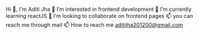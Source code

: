 



Hi 👋, I'm Aditi Jha
👀 I’m interested in frontend development
🌱 I’m currently learning reactJS
💞️ I’m looking to collaborate on frontend pages
📫 you can reach me through mail
📫 How to reach me aditijha201200@gmail.com


<!---
aditi944/aditi944 is a ✨ special ✨ repository because its `README.md` (this file) appears on your GitHub profile.
You can click the Preview link to take a look at your changes.
--->
